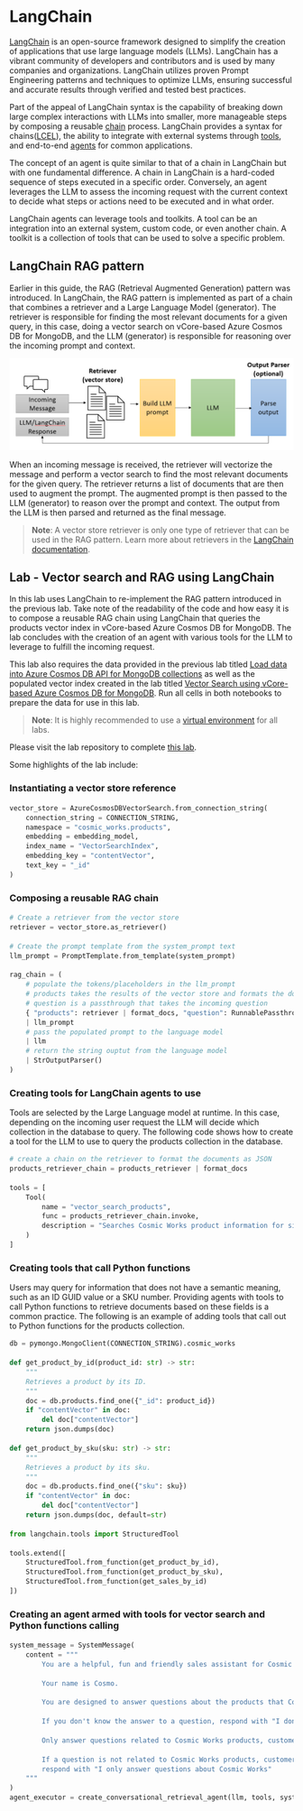 # LangChain

[LangChain](https://www.langchain.com/) is an open-source framework designed to simplify the creation of applications that use large language models (LLMs). LangChain has a vibrant community of developers and contributors and is used by many companies and organizations. LangChain utilizes proven Prompt Engineering patterns and techniques to optimize LLMs, ensuring successful and accurate results through verified and tested best practices.

Part of the appeal of LangChain syntax is the capability of breaking down large complex interactions with LLMs into smaller, more manageable steps by composing a reusable [chain](https://python.langchain.com/docs/modules/chains/) process. LangChain provides a syntax for chains([LCEL](https://python.langchain.com/docs/modules/chains/#lcel)), the ability to integrate with external systems through [tools](https://python.langchain.com/docs/integrations/tools/), and end-to-end [agents](https://python.langchain.com/docs/modules/agents/) for common applications.

The concept of an agent is quite similar to that of a chain in LangChain but with one fundamental difference. A chain in LangChain is a hard-coded sequence of steps executed in a specific order. Conversely, an agent leverages the LLM to assess the incoming request with the current context to decide what steps or actions need to be executed and in what order.

LangChain agents can leverage tools and toolkits. A tool can be an integration into an external system, custom code, or even another chain. A toolkit is a collection of tools that can be used to solve a specific problem.

## LangChain RAG pattern

Earlier in this guide, the RAG (Retrieval Augmented Generation) pattern was introduced. In LangChain, the RAG pattern is implemented as part of a chain that combines a retriever and a Large Language Model (generator). The retriever is responsible for finding the most relevant documents for a given query, in this case, doing a vector search on vCore-based Azure Cosmos DB for MongoDB, and the LLM (generator) is responsible for reasoning over the incoming prompt and context.

![LangChain RAG diagram shows the flow of an incoming message through a retriever, augmenting the prompt, parsing the output and returning the final message.](media/langchain_rag.png)

When an incoming message is received, the retriever will vectorize the message and perform a vector search to find the most relevant documents for the given query. The retriever returns a list of documents that are then used to augment the prompt. The augmented prompt is then passed to the LLM (generator) to reason over the prompt and context. The output from the LLM is then parsed and returned as the final message.

> **Note**: A vector store retriever is only one type of retriever that can be used in the RAG pattern. Learn more about retrievers in the [LangChain documentation](https://python.langchain.com/docs/modules/data_connection/retrievers/).

## Lab - Vector search and RAG using LangChain

In this lab uses LangChain to re-implement the RAG pattern introduced in the previous lab. Take note of the readability of the code and how easy it is to compose a reusable RAG chain using LangChain that queries the products vector index in vCore-based Azure Cosmos DB for MongoDB. The lab concludes with the creation of an agent with various tools for the LLM to leverage to fulfill the incoming request.

This lab also requires the data provided in the previous lab titled [Load data into Azure Cosmos DB API for MongoDB collections](../08_Load_Data/README.md#lab---load-data-into-azure-cosmos-db-api-for-mongodb-collections) as well as the populated vector index created in the lab titled [Vector Search using vCore-based Azure Cosmos DB for MongoDB](../09_Vector_Search_Cosmos_DB/README.md#lab---use-vector-search-on-embeddings-in-vcore-based-azure-cosmos-db-for-mongodb). Run all cells in both notebooks to prepare the data for use in this lab.

>**Note**: It is highly recommended to use a [virtual environment](https://python.land/virtual-environments/virtualenv) for all labs.

Please visit the lab repository to complete [this lab](https://github.com/AzureCosmosDB/Azure-OpenAI-Python-Developer-Guide/blob/main/Labs/lab_4_langchain.ipynb).

Some highlights of the lab include:

### Instantiating a vector store reference

```python
vector_store = AzureCosmosDBVectorSearch.from_connection_string(
    connection_string = CONNECTION_STRING,
    namespace = "cosmic_works.products",
    embedding = embedding_model,
    index_name = "VectorSearchIndex",    
    embedding_key = "contentVector",
    text_key = "_id"
)
```

### Composing a reusable RAG chain

```python
# Create a retriever from the vector store
retriever = vector_store.as_retriever()

# Create the prompt template from the system_prompt text
llm_prompt = PromptTemplate.from_template(system_prompt)

rag_chain = (
    # populate the tokens/placeholders in the llm_prompt 
    # products takes the results of the vector store and formats the documents
    # question is a passthrough that takes the incoming question
    { "products": retriever | format_docs, "question": RunnablePassthrough()}
    | llm_prompt
    # pass the populated prompt to the language model
    | llm
    # return the string ouptut from the language model
    | StrOutputParser()
)
```

### Creating tools for LangChain agents to use

Tools are selected by the Large Language model at runtime. In this case, depending on the incoming user request the LLM will decide which collection in the database to query. The following code shows how to create a tool for the LLM to use to query the products collection in the database.

```python
# create a chain on the retriever to format the documents as JSON
products_retriever_chain = products_retriever | format_docs

tools = [
    Tool(
        name = "vector_search_products", 
        func = products_retriever_chain.invoke,
        description = "Searches Cosmic Works product information for similar products based on the question. Returns the product information in JSON format."
    )
]
```

### Creating tools that call Python functions

Users may query for information that does not have a semantic meaning, such as an ID GUID value or a SKU number. Providing agents with tools to call Python functions to retrieve documents based on these fields is a common practice. The following is an example of adding tools that call out to Python functions for the products collection.

```python
db = pymongo.MongoClient(CONNECTION_STRING).cosmic_works

def get_product_by_id(product_id: str) -> str:
    """
    Retrieves a product by its ID.    
    """
    doc = db.products.find_one({"_id": product_id})    
    if "contentVector" in doc:
        del doc["contentVector"]
    return json.dumps(doc)

def get_product_by_sku(sku: str) -> str:
    """
    Retrieves a product by its sku.
    """
    doc = db.products.find_one({"sku": sku})
    if "contentVector" in doc:
        del doc["contentVector"]
    return json.dumps(doc, default=str)

from langchain.tools import StructuredTool

tools.extend([
    StructuredTool.from_function(get_product_by_id),
    StructuredTool.from_function(get_product_by_sku),
    StructuredTool.from_function(get_sales_by_id)
])
```

### Creating an agent armed with tools for vector search and Python functions calling

```python
system_message = SystemMessage(
    content = """
        You are a helpful, fun and friendly sales assistant for Cosmic Works, a bicycle and bicycle accessories store.

        Your name is Cosmo.

        You are designed to answer questions about the products that Cosmic Works sells, the customers that buy them, and the sales orders that are placed by customers.

        If you don't know the answer to a question, respond with "I don't know."
        
        Only answer questions related to Cosmic Works products, customers, and sales orders.
        
        If a question is not related to Cosmic Works products, customers, or sales orders,
        respond with "I only answer questions about Cosmic Works"
    """    
)
agent_executor = create_conversational_retrieval_agent(llm, tools, system_message = system_message, verbose=True)
```
